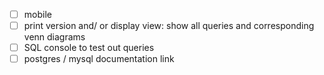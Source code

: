 - [ ] mobile
- [ ] print version and/ or display view: show all queries and corresponding venn diagrams
- [ ] SQL console to test out queries
- [ ] postgres / mysql documentation link
